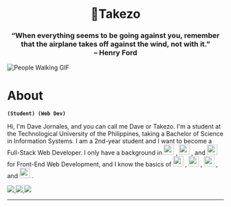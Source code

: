 <h1 align="center">👺Takezo</h1>
<p align="center">
  <h3 align="center">“When everything seems to be going against you, remember <br> that the airplane takes off against the wind, not with it.” <br> – Henry Ford</h3> 
  <img src="https://i.pinimg.com/originals/48/ce/09/48ce09593ab9599100c3dbe281d1a0ac.gif" alt="People Walking GIF">
</p>

# About

**`(Student) (Web Dev)`**

Hi, I'm Dave Jornales, and you can call me Dave or Takezo. I'm a student at the Technological University of the Philippines, taking a Bachelor of Science in Information Systems. I am a 2nd-year student and I want to become a Full-Stack Web Developer. I only have a background in 
            <img width="24px" src="https://cdn.jsdelivr.net/gh/devicons/devicon/icons/html5/html5-original.svg" />
          , 
            <img width="24px" src="https://cdn.jsdelivr.net/gh/devicons/devicon/icons/css3/css3-original.svg" />
          , and 
            <img width="24px" src="https://cdn.jsdelivr.net/gh/devicons/devicon/icons/javascript/javascript-original.svg" />
           for Front-End Web Development, and I know the basics of 
            <img width="24px" src="https://cdn.jsdelivr.net/gh/devicons/devicon/icons/python/python-original.svg" />
          , 
            <img width="24px" src="https://cdn.jsdelivr.net/gh/devicons/devicon/icons/java/java-original.svg" />
          , 
            <img width="24px" src="https://cdn.jsdelivr.net/gh/devicons/devicon/icons/cplusplus/cplusplus-original.svg" />
          , and 
            <img width="24px" src="https://cdn.jsdelivr.net/gh/devicons/devicon/icons/c/c-original.svg" />
          .


<p align="left">
    <a href="https://www.facebook.com/davemartin.jornales" target="_blank">
        <img src="https://img.shields.io/badge/facebook%20-%231877F2.svg?&style=for-the-badge&logo=facebook&logoColor=white"/>
    </a> 
    <a href="https://twitter.com/Deibuuuuuuu" target="_blank">
        <img src="https://img.shields.io/badge/Twitter-1DA1F2?style=for-the-badge&logo=twitter&logoColor=white"/>
    </a>
    <a href="https://www.linkedin.com/in/dave-jornales-850297198//" target="_blank">
        <img src="https://img.shields.io/badge/linkedin%20-%230077B5.svg?&style=for-the-badge&logo=linkedin&logoColor=white"/>
    </a>
</p>

---

